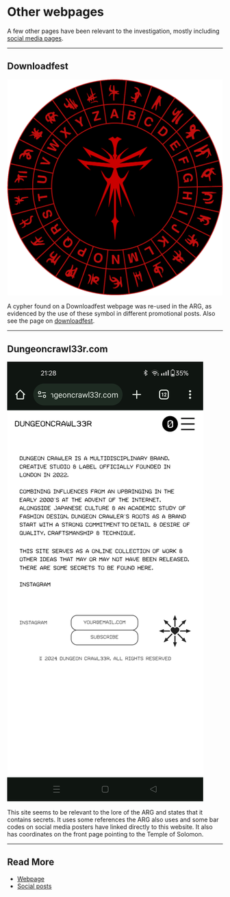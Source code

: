 # Other webpages

A few other pages have been relevant to the investigation, mostly 
including [social media pages](socials/social-posts).

***

## Downloadfest

![Cypher](../Resources/lore/genxsis.faith/cypher.png)

A cypher found on a Downloadfest webpage was re-used in the ARG, as evidenced 
by the use of these symbol in different promotional posts. Also see the 
page on [downloadfest](lore/downloadfest).

***

## Dungeoncrawl33r.com

![Secrets to be found (about me page)](../Resources/other-webpages/dungeoncrawler_secretstobefound.jpg)

This site seems to be relevant to the lore of the ARG and states that it contains secrets. 
It uses some references the ARG also uses and some bar codes on social media posters have linked 
directly to this website.
It also has coordinates on the front page pointing to the Temple of Solomon.

***

## Read More

- [Webpage](webpage)
- [Social posts](socials/social-posts)